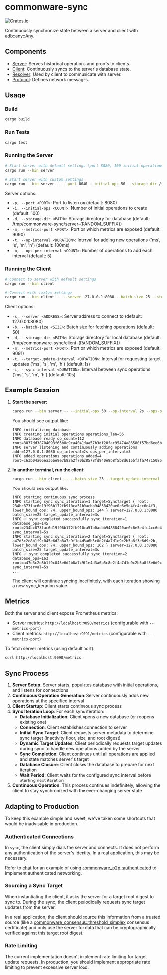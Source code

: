 # commonware-sync

 [![Crates.io](https://img.shields.io/crates/v/commonware-sync.svg)](https://crates.io/crates/commonware-sync)

Continuously synchronize state between a server and client with [adb::any::Any](https://docs.rs/commonware-storage/latest/commonware_storage/adb/any/struct.Any.html).

## Components

- [Server](src/bin/server.rs): Serves historical operations and proofs to clients.
- [Client](src/bin/client.rs): Continuously syncs to the server's database state.
- [Resolver](src/resolver.rs): Used by client to communicate with server.
- [Protocol](src/protocol.rs): Defines network messages.

## Usage

### Build

```bash
cargo build
```

### Run Tests

```bash
cargo test
```

### Running the Server

```bash
# Start server with default settings (port 8080, 100 initial operations)
cargo run --bin server

# Start server with custom settings
cargo run --bin server -- --port 8080 --initial-ops 50 --storage-dir /tmp/my_server --metrics-port 9090 --op-interval 2s --ops-per-interval 10
```

Server options:
- `-p, --port <PORT>`: Port to listen on (default: 8080)
- `-i, --initial-ops <COUNT>`: Number of initial operations to create (default: 100)
- `-d, --storage-dir <PATH>`: Storage directory for database (default: /tmp/commonware-sync/server-{RANDOM_SUFFIX})
- `-m, --metrics-port <PORT>`: Port on which metrics are exposed (default: 9090)
- `-t, --op-interval <DURATION>`: Interval for adding new operations ('ms', 's', 'm', 'h') (default: 100ms)
- `-o, --ops-per-interval <COUNT>`: Number of operations to add each interval (default: 5)

### Running the Client

```bash
# Connect to server with default settings
cargo run --bin client

# Connect with custom settings
cargo run --bin client -- --server 127.0.0.1:8080 --batch-size 25 --storage-dir /tmp/my_client --metrics-port 9091 --target-update-interval 3s --sync-interval 5s
```

Client options:
- `-s, --server <ADDRESS>`: Server address to connect to (default: 127.0.0.1:8080)
- `-b, --batch-size <SIZE>`: Batch size for fetching operations (default: 50)
- `-d, --storage-dir <PATH>`: Storage directory for local database (default: /tmp/commonware-sync/client-{RANDOM_SUFFIX})
- `-m, --metrics-port <PORT>`: Port on which metrics are exposed (default: 9091)
- `-t, --target-update-interval <DURATION>`: Interval for requesting target updates ('ms', 's', 'm', 'h') (default: 1s)
- `-i, --sync-interval <DURATION>`: Interval between sync operations ('ms', 's', 'm', 'h') (default: 10s)

## Example Session

1. **Start the server:**
   ```bash
   cargo run --bin server -- --initial-ops 50 --op-interval 2s --ops-per-interval 3
   ```

   You should see output like:
   ```
   INFO initializing database
   INFO creating initial operations operations_len=56
   INFO database ready op_count=112 root=8837dd38704093f65b8c9ca4041daa57b3df20fac95474a86580f57bd6ee6bd9
   INFO server listening and continuously adding operations addr=127.0.0.1:8080 op_interval=2s ops_per_interval=3
   INFO added operations operations_added=4 root=c63b04a06ea36be9e7b82a2f70b28578fd940e8b8f5b8d616bfafa7471508514
   ```

2. **In another terminal, run the client:**
   ```bash
   cargo run --bin client -- --batch-size 25 --target-update-interval 3s --sync-interval 5s
   ```

   You should see output like:
   ```
   INFO starting continuous sync process
   INFO starting sync sync_iteration=1 target=SyncTarget { root: 234bc873fac6d19f96b172fb910ca51b0acbb94858420ae0c6e5e4fc4cc6e4f3, lower_bound_ops: 74, upper_bound_ops: 144 } server=127.0.0.1:8080 batch_size=25 target_update_interval=3s
   INFO ✅ sync completed successfully sync_iteration=1 database_ops=145 root=234bc873fac6d19f96b172fb910ca51b0acbb94858420ae0c6e5e4fc4cc6e4f3 sync_interval=5s
   INFO starting sync sync_iteration=2 target=SyncTarget { root: a47d3c2e8b1f9c045e6d2b8a7c9f1e4d3a6b5c8e2f4a7d1e9c2b5a8f3e6d9c2b, lower_bound_ops: 74, upper_bound_ops: 162 } server=127.0.0.1:8080 batch_size=25 target_update_interval=3s
   INFO ✅ sync completed successfully sync_iteration=2 database_ops=163 root=a47d3c2e8b1f9c045e6d2b8a7c9f1e4d3a6b5c8e2f4a7d1e9c2b5a8f3e6d9c2b sync_interval=5s
   ...
   ```

   The client will continue syncing indefinitely, with each iteration showing a new sync_iteration value.

## Metrics

Both the server and client expose Prometheus metrics:
- Server metrics: `http://localhost:9090/metrics` (configurable with `--metrics-port`)
- Client metrics: `http://localhost:9091/metrics` (configurable with `--metrics-port`)

To fetch server metrics (using default port):
```bash
curl http://localhost:9090/metrics
```

## Sync Process

1. **Server Setup**: Server starts, populates database with initial operations, and listens for connections
2. **Continuous Operation Generation**: Server continuously adds new operations at the specified interval
3. **Client Startup**: Client starts continuous sync process
4. **Sync Iteration Loop**: For each sync iteration:
   - **Database Initialization**: Client opens a new database (or reopens existing one)
   - **Connection**: Client establishes connection to server
   - **Initial Sync Target**: Client requests server metadata to determine sync target (inactivity floor, size, and root digest)
   - **Dynamic Target Updates**: Client periodically requests target updates during sync to handle new operations added by the server
   - **Sync Completion**: Client continues until all operations are applied and state matches server's target
   - **Database Closure**: Client closes the database to prepare for next iteration
   - **Wait Period**: Client waits for the configured sync interval before starting next iteration
5. **Continuous Operation**: This process continues indefinitely, allowing the client to stay synchronized with the ever-changing server state

## Adapting to Production

To keep this example simple and sweet, we've taken some shortcuts that would be inadvisable in production.

### Authenticated Connections

In `sync`, the client simply dials the server and connects. It does not perform any authentication
of the server's identity. In a real application, this may be necessary.

Refer to [chat](../chat/README.md) for an example of using [commonware_p2p::authenticated](https://docs.rs/commonware-p2p/latest/commonware_p2p/authenticated/index.html)
to implement authenticated networking.

### Sourcing a Sync Target

When instantiating the client, it asks the server for a target root digest to sync to. During the sync, the client periodically
requests sync target updates from the server.

In a real application, the client should source this information from a trusted source (like a [commonware_consensus::threshold_simplex](https://docs.rs/commonware-consensus/latest/commonware_consensus/threshold_simplex/index.html)
consensus certificate) and only use the server for data that can be cryptographically verified against
this target root digest.

### Rate Limiting

The current implementation doesn't implement rate limiting for target update requests. In production,
you should implement appropriate rate limiting to prevent excessive server load.
